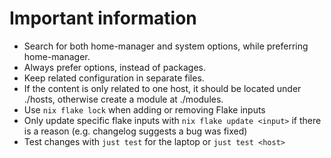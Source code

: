# Important information

- Search for both home-manager and system options, while preferring home-manager. 
- Always prefer options, instead of packages.
- Keep related configuration in separate files. 
- If the content is only related to one host, it should be located under ./hosts, otherwise create a module at ./modules.
- Use `nix flake lock` when adding or removing Flake inputs
- Only update specific flake inputs with `nix flake update <input>` if there is a reason (e.g. changelog suggests a bug was fixed)
- Test changes with `just test` for the laptop or `just test <host>`

